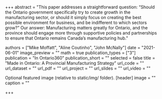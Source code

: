 
+++ abstract = "This paper addresses a straightforward question: “Should the Ontario government specifically try to create growth in the manufacturing sector, or should it simply focus on creating the best possible environment for business, and be indifferent to which sectors grow?” Our answer: Manufacturing matters greatly for Ontario, and the province should engage more through supportive policies and partnerships to ensure that Ontario remains Canada’s manufacturing hub."

authors = ["Mike Moffatt", "Aline Coutinho", "John McNally"] date = "2021-06-01" image_preview = "" math = true publication_types = ["3"] publication = "In Ontario360" publication_short = "" selected = false title = "Made in Ontario: A Provincial Manufacturing Strategy" url_code = "" url_dataset = "" url_pdf = "" url_project = "" url_slides = "" url_video = ""

Optional featured image (relative to static/img/ folder).
[header] image = "" caption = ""

+++
